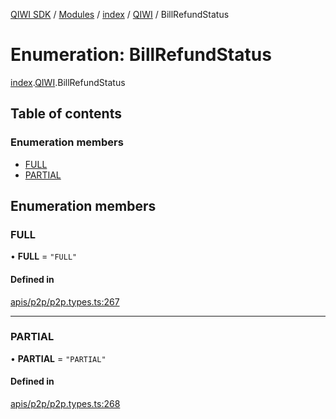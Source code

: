 [QIWI SDK](../README.md) / [Modules](../modules.md) / [index](../modules/index.md) / [QIWI](../modules/index.QIWI.md) / BillRefundStatus

# Enumeration: BillRefundStatus

[index](../modules/index.md).[QIWI](../modules/index.QIWI.md).BillRefundStatus

## Table of contents

### Enumeration members

- [FULL](index.QIWI.BillRefundStatus.md#full)
- [PARTIAL](index.QIWI.BillRefundStatus.md#partial)

## Enumeration members

### FULL

• **FULL** = `"FULL"`

#### Defined in

[apis/p2p/p2p.types.ts:267](https://github.com/AlexXanderGrib/node-qiwi-sdk/blob/8834c22/src/apis/p2p/p2p.types.ts#L267)

___

### PARTIAL

• **PARTIAL** = `"PARTIAL"`

#### Defined in

[apis/p2p/p2p.types.ts:268](https://github.com/AlexXanderGrib/node-qiwi-sdk/blob/8834c22/src/apis/p2p/p2p.types.ts#L268)
